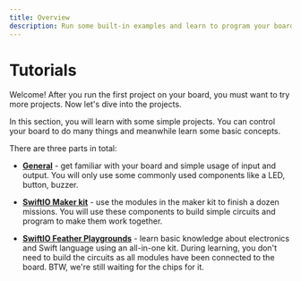 ```yaml
---
title: Overview
description: Run some built-in examples and learn to program your board.
---
```


# Tutorials

Welcome! After you run the first project on your board, you must want to try more projects. Now let's dive into the projects.

In this section, you will learn with some simple projects. You can control your board to do many things and meanwhile learn some basic concepts.


There are three parts in total:

- [**General**](./general/getting-started/blink.mdx) - get familiar with your board and simple usage of input and output. You will only use some commonly used components like a LED, button, buzzer. 

- [**SwiftIO Maker kit**](./swiftio-maker-kit/mission1.mdx) - use the modules in the maker kit to finish a dozen missions. You will use these components to build simple circuits and program to make them work together. 

- [**SwiftIO Feather Playgrounds**](./swiftio-circuit-playgrounds/introduction) - learn basic knowledge about electronics and Swift language using an all-in-one kit. During learning, you don't need to build the circuits as all modules have been connected to the board. BTW, we're still waiting for the chips for it. 